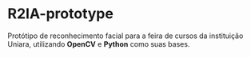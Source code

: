 # R2IA-prototype
Protótipo de reconhecimento facial para a feira de cursos da instituição Uniara, utilizando <b>OpenCV</b> e <b>Python</b> como suas bases.
